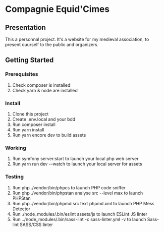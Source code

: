 # Compagnie Equid'Cimes

## Presentation

This a personnal project. It's a website for my medieval association, to present ouurself to the public and organizers.


## Getting Started

### Prerequisites
1. Check composer is installed
2. Check yarn & node are installed

### Install
1. Clone this project
2. Create .env.local and your bdd
3. Run composer install
4. Run yarn install
5. Run yarn encore dev to build assets

### Working
1. Run symfony server:start to launch your local php web server
2. Run yarn run dev --watch to launch your local server for assets

### Testing
1. Run php ./vendor/bin/phpcs to launch PHP code sniffer
2. Run php ./vendor/bin/phpstan analyse src --level max to launch PHPStan
3. Run php ./vendor/bin/phpmd src text phpmd.xml to launch PHP Mess Detector
4. Run ./node_modules/.bin/eslint assets/js to launch ESLint JS linter
5. Run ../node_modules/.bin/sass-lint -c sass-linter.yml -v to launch Sass-lint SASS/CSS linter
